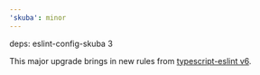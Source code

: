 ```yaml
---
'skuba': minor
---
```


deps: eslint-config-skuba 3

This major upgrade brings in new rules from [typescript-eslint v6](https://typescript-eslint.io/blog/announcing-typescript-eslint-v6/).
